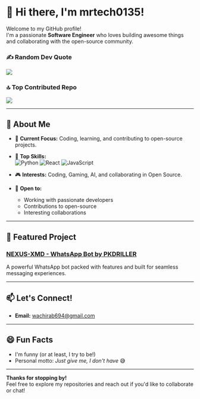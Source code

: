 # 👋 Hi there, I'm mrtech0135!

Welcome to my GitHub profile!  
I'm a passionate **Software Engineer** who loves building awesome things and collaborating with the open-source community.

### ✍️ Random Dev Quote
![](https://quotes-github-readme.vercel.app/api?type=horizontal&theme=dark)

### 🔝 Top Contributed Repo
![](https://github-contributor-stats.vercel.app/api?username=Pkdriller&limit=5&theme=blue-green&combine_all_yearly_contributions=true)

---

## 🚀 About Me

- 🔭 **Current Focus:** Coding, learning, and contributing to open-source projects.
- 🧰 **Top Skills:**  
  ![Python](https://img.shields.io/badge/-Python-3670A0?style=flat&logo=Python&logoColor=ffdd54) 
  ![React](https://img.shields.io/badge/-React-20232A?style=flat&logo=react&logoColor=61DAFB)
  ![JavaScript](https://img.shields.io/badge/-JavaScript-323330?style=flat&logo=javascript&logoColor=F7DF1E)

- 🎮 **Interests:** Coding, Gaming, AI, and collaborating in Open Source.

- 🤝 **Open to:**  
  - Working with passionate developers  
  - Contributions to open-source  
  - Interesting collaborations

---

## 🌟 Featured Project

### [NEXUS-XMD - WhatsApp Bot by PKDRILLER](https://github.com/pkdriller/nexus-xmd)
A powerful WhatsApp bot packed with features and built for seamless messaging experiences.

---

## 📫 Let's Connect!

- **Email:** wachirab694@gmail.com

---

## 😄 Fun Facts

- I'm funny (or at least, I try to be!)
- Personal motto: *Just give me, I don't have* 😅

---

**Thanks for stopping by!**  
Feel free to explore my repositories and reach out if you'd like to collaborate or chat!
